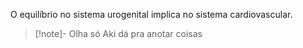 O equilíbrio no sistema urogenital implica no sistema cardiovascular.
>[!note]- Olha só
>Aki dá pra anotar coisas


